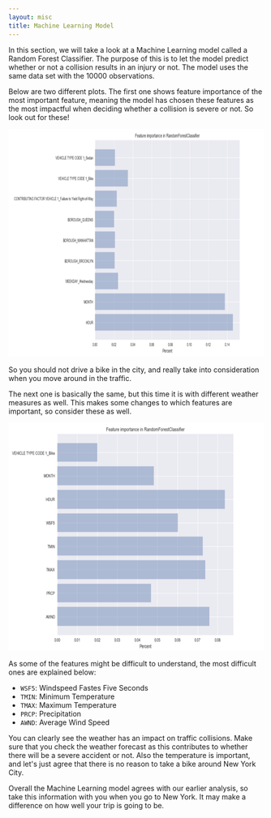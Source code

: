 ```yaml
---
layout: misc
title: Machine Learning Model
---
```


In this section, we will take a look at a Machine Learning model called a Random Forest Classifier. The purpose of this is to let the model predict whether or not a collision results in an injury or not. The model uses the same data set with the 10000 observations.

Below are two different plots. The first one shows feature importance of the most important feature, meaning the model has chosen these features as the most impactful when deciding whether a collision is severe or not. So look out for these!

<img src="Feature importance_normal.png" width="550" height="450">


So you should not drive a bike in the city, and really take into consideration when you move around in the traffic. 

The next one is basically the same, but this time it is with different weather measures as well. This makes some changes to which features are important, so consider these as well. 

<img src="Feature importance_weather.png" width="550" height="450">

As some of the features might be difficult to understand, the most difficult ones are explained below:

- `WSF5`: Windspeed Fastes Five Seconds
- `TMIN`: Minimum Temperature
- `TMAX`: Maximum Temperature
- `PRCP`: Precipitation
- `AWND`: Average Wind Speed

You can clearly see the weather has an impact on traffic collisions. Make sure that you check the weather forecast as this contributes to whether there will be a severe accident or not. Also the temperature is important, and let's just agree that there is no reason to take a bike around New York City.


Overall the Machine Learning model agrees with our earlier analysis, so take this information with you when you go to New York. It may make a difference on how well your trip is going to be.
